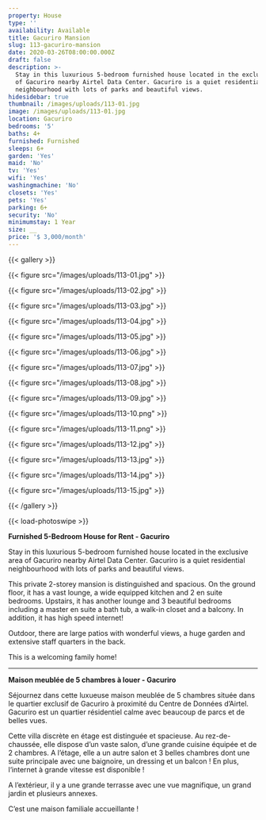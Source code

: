 ```yaml
---
property: House
type: ''
availability: Available
title: Gacuriro Mansion
slug: 113-gacuriro-mansion
date: 2020-03-26T08:00:00.000Z
draft: false
description: >-
  Stay in this luxurious 5-bedroom furnished house located in the exclusive area
  of Gacuriro nearby Airtel Data Center. Gacuriro is a quiet residential
  neighbourhood with lots of parks and beautiful views.
hidesidebar: true
thumbnail: /images/uploads/113-01.jpg
image: /images/uploads/113-01.jpg
location: Gacuriro
bedrooms: '5'
baths: 4+
furnished: Furnished
sleeps: 6+
garden: 'Yes'
maid: 'No'
tv: 'Yes'
wifi: 'Yes'
washingmachine: 'No'
closets: 'Yes'
pets: 'Yes'
parking: 6+
security: 'No'
minimumstay: 1 Year
size: __
price: '$ 3,000/month'
---
```

{{< gallery >}} 

{{< figure src="/images/uploads/113-01.jpg" >}} 

{{< figure src="/images/uploads/113-02.jpg" >}}

 {{< figure src="/images/uploads/113-03.jpg" >}} 

{{< figure src="/images/uploads/113-04.jpg" >}}

{{< figure src="/images/uploads/113-05.jpg" >}}

 {{< figure src="/images/uploads/113-06.jpg" >}}

 {{< figure src="/images/uploads/113-07.jpg" >}}

 {{< figure src="/images/uploads/113-08.jpg" >}}

{{< figure src="/images/uploads/113-09.jpg" >}} 

{{< figure src="/images/uploads/113-10.png" >}}

 {{< figure src="/images/uploads/113-11.png" >}} 

{{< figure src="/images/uploads/113-12.jpg" >}}

{{< figure src="/images/uploads/113-13.jpg" >}}

{{< figure src="/images/uploads/113-14.jpg" >}}

{{< figure src="/images/uploads/113-15.jpg" >}}

{{< /gallery >}} 

{{< load-photoswipe >}}

**Furnished 5-Bedroom House for Rent - Gacuriro**

Stay in this luxurious 5-bedroom furnished house located in the exclusive area of Gacuriro nearby Airtel Data Center. Gacuriro is a quiet residential neighbourhood with lots of parks and beautiful views.

This private 2-storey mansion is distinguished and spacious. On the ground floor, it has a vast lounge, a wide equipped kitchen and 2 en suite bedrooms. Upstairs, it has another lounge and 3 beautiful bedrooms including a master en suite a bath tub, a walk-in closet and a balcony. In addition, it has high speed internet! 

Outdoor, there are large patios with wonderful views, a huge garden and extensive staff quarters in the back.

This is a welcoming family home! 

- - -

**Maison meublée de 5 chambres à louer - Gacuriro**

Séjournez dans cette luxueuse maison meublée de 5 chambres située dans le quartier exclusif de Gacuriro à proximité du Centre de Données d’Airtel. Gacuriro est un quartier résidentiel calme avec beaucoup de parcs et de belles vues.

Cette villa discrète en étage est distinguée et spacieuse. Au rez-de-chaussée, elle dispose d’un vaste salon, d’une grande cuisine équipée et de 2 chambres. A l’étage, elle a un autre salon et 3 belles chambres dont une suite principale avec une baignoire, un dressing et un balcon ! En plus, l‘internet à grande vitesse est disponible !

A l’extérieur, il y a une grande terrasse avec une vue magnifique, un grand jardin et plusieurs annexes.

C’est une maison familiale accueillante !